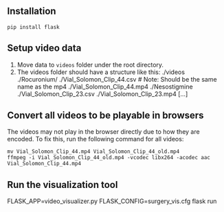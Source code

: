## Installation

```
pip install flask
```

## Setup video data

1. Move data to `videos` folder under the root directory.
2. The videos folder should have a structure like this:
    ./videos
        ./Rocuronium/
            ./Vial_Solomon_Clip_44.csv  # Note: Should be the same name as the mp4
            ./Vial_Solomon_Clip_44.mp4
        ./Nesostigmine
            ./Vial_Solomon_Clip_23.csv
            ./Vial_Solomon_Clip_23.mp4
        [...]

## Convert all videos to be playable in browsers

The videos may not play in the browser directly due to how they are encoded. To
fix this, run the following command for all videos:

```
mv Vial_Solomon_Clip_44.mp4 Vial_Solomon_Clip_44_old.mp4
ffmpeg -i Vial_Solomon_Clip_44_old.mp4 -vcodec libx264 -acodec aac Vial_Solomon_Clip_44.mp4
```

## Run the visualization tool

FLASK_APP=video_visualizer.py FLASK_CONFIG=surgery_vis.cfg flask run
